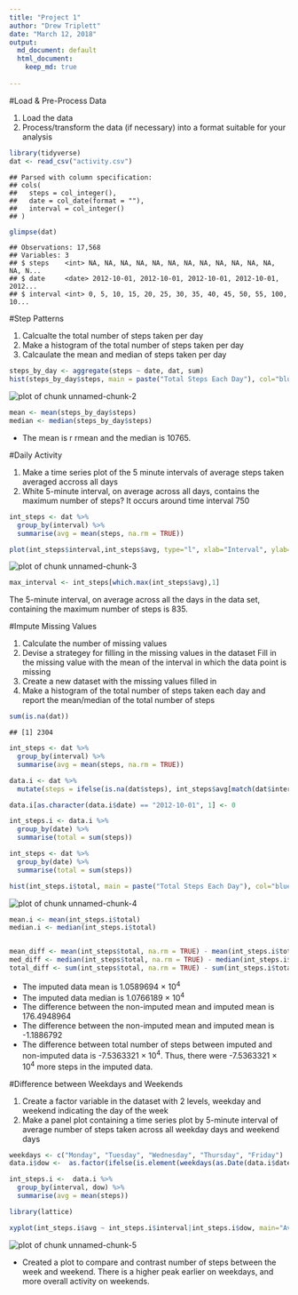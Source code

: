```yaml
---
title: "Project 1"
author: "Drew Triplett"
date: "March 12, 2018"
output:
  md_document: default
  html_document:
    keep_md: true
    
---
```




#Load & Pre-Process Data

1. Load the data
2. Process/transform the data (if necessary) into a format suitable for your analysis


```r
library(tidyverse)
dat <- read_csv("activity.csv")
```

```
## Parsed with column specification:
## cols(
##   steps = col_integer(),
##   date = col_date(format = ""),
##   interval = col_integer()
## )
```

```r
glimpse(dat)
```

```
## Observations: 17,568
## Variables: 3
## $ steps    <int> NA, NA, NA, NA, NA, NA, NA, NA, NA, NA, NA, NA, NA, N...
## $ date     <date> 2012-10-01, 2012-10-01, 2012-10-01, 2012-10-01, 2012...
## $ interval <int> 0, 5, 10, 15, 20, 25, 30, 35, 40, 45, 50, 55, 100, 10...
```

#Step Patterns

1. Calcualte the total number of steps taken per day
2. Make a histogram of the total number of steps taken per day
3. Calcaulate the mean and median of steps taken per day


```r
steps_by_day <- aggregate(steps ~ date, dat, sum)
hist(steps_by_day$steps, main = paste("Total Steps Each Day"), col="blue", xlab="Number of Steps")
```

![plot of chunk unnamed-chunk-2](figure/unnamed-chunk-2-1.png)

```r
mean <- mean(steps_by_day$steps)
median <- median(steps_by_day$steps)
```
 - The mean is r rmean and the median is 10765.

#Daily Activity

1. Make a time series plot of the 5 minute intervals of average steps taken averaged accross all days 
2. White 5-minute interval, on average across all days, contains the maximum number of steps?
    It occurs around time interval 750


```r
int_steps <- dat %>% 
  group_by(interval) %>% 
  summarise(avg = mean(steps, na.rm = TRUE))

plot(int_steps$interval,int_steps$avg, type="l", xlab="Interval", ylab="Number of Steps",main="Average Number of Steps per Day by Interval")
```

![plot of chunk unnamed-chunk-3](figure/unnamed-chunk-3-1.png)

```r
max_interval <- int_steps[which.max(int_steps$avg),1]
```

The 5-minute interval, on average across all the days in the data set, containing the maximum number of steps is 835.

#Impute Missing Values

1. Calculate the number of missing values
2. Devise a strategey for filling in the missing values in the dataset
    Fill in the missing value with the mean of the interval in which the data point is missing
3. Create a new dataset with the missing values filled in
4. Make a histogram of the total number of steps taken each day and report the mean/median of the total number of steps



```r
sum(is.na(dat))
```

```
## [1] 2304
```

```r
int_steps <- dat %>% 
  group_by(interval) %>% 
  summarise(avg = mean(steps, na.rm = TRUE))

data.i <- dat %>% 
  mutate(steps = ifelse(is.na(dat$steps), int_steps$avg[match(dat$interval,int_steps$interval)], dat$steps))

data.i[as.character(data.i$date) == "2012-10-01", 1] <- 0

int_steps.i <- data.i %>%
  group_by(date) %>% 
  summarise(total = sum(steps))

int_steps <- dat %>%
  group_by(date) %>% 
  summarise(total = sum(steps))

hist(int_steps.i$total, main = paste("Total Steps Each Day"), col="blue", xlab="Number of Steps")
```

![plot of chunk unnamed-chunk-4](figure/unnamed-chunk-4-1.png)

```r
mean.i <- mean(int_steps.i$total)
median.i <- median(int_steps.i$total)


mean_diff <- mean(int_steps$total, na.rm = TRUE) - mean(int_steps.i$total)
med_diff <- median(int_steps$total, na.rm = TRUE) - median(int_steps.i$total)
total_diff <- sum(int_steps$total, na.rm = TRUE) - sum(int_steps.i$total)
```


- The imputed data mean is 1.0589694 &times; 10<sup>4</sup>
- The imputed data median is 1.0766189 &times; 10<sup>4</sup>
- The difference between the non-imputed mean and imputed mean is 176.4948964
- The difference between the non-imputed mean and imputed mean is -1.1886792
- The difference between total number of steps between imputed and non-imputed data is -7.5363321 &times; 10<sup>4</sup>. Thus, there were -7.5363321 &times; 10<sup>4</sup> more steps in the imputed data.



#Difference between Weekdays and Weekends

1. Create a factor variable in the dataset with 2 levels, weekday and weekend indicating the day of the week
2. Make a panel plot containing a time series plot by 5-minute interval of average number of steps taken across all weekday days and weekend days


```r
weekdays <- c("Monday", "Tuesday", "Wednesday", "Thursday", "Friday")
data.i$dow <-  as.factor(ifelse(is.element(weekdays(as.Date(data.i$date)),weekdays), "Weekday", "Weekend"))

int_steps.i <-  data.i %>% 
  group_by(interval, dow) %>% 
  summarise(avg = mean(steps))

library(lattice)

xyplot(int_steps.i$avg ~ int_steps.i$interval|int_steps.i$dow, main="Average Steps per Day by Interval",xlab="Interval", ylab="Steps",layout=c(1,2), type="l")
```

![plot of chunk unnamed-chunk-5](figure/unnamed-chunk-5-1.png)


- Created a plot to compare and contrast number of steps between the week and weekend. There is a higher peak earlier on weekdays, and more overall activity on weekends.
